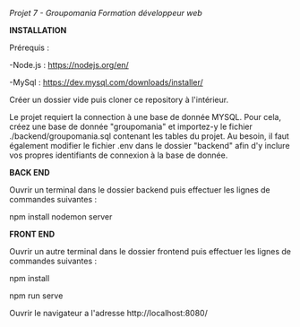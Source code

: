 *Projet 7 - Groupomania
Formation développeur web*

**INSTALLATION**

Prérequis :

-Node.js : https://nodejs.org/en/

-MySql : https://dev.mysql.com/downloads/installer/

Créer un dossier vide puis cloner ce repository à l'intérieur.

Le projet requiert la connection à une base de donnée MYSQL. Pour cela, créez une base de donnée "groupomania" et importez-y le fichier ./backend/groupomania.sql contenant les tables du projet. Au besoin, il faut également modifier le fichier .env dans le dossier "backend" afin d'y inclure vos propres identifiants de connexion à la base de donnée.

**BACK END**

Ouvrir un terminal dans le dossier backend puis effectuer les lignes de commandes suivantes :

npm install
nodemon server

**FRONT END**

Ouvrir un autre terminal dans le dossier frontend puis effectuer les lignes de commandes suivantes :

npm install

npm run serve

Ouvrir le navigateur a l'adresse http://localhost:8080/
